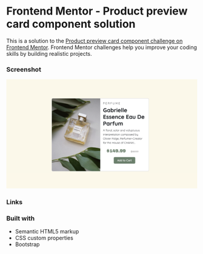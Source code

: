 # Frontend Mentor - Product preview card component solution

This is a solution to the [Product preview card component challenge on Frontend Mentor](https://www.frontendmentor.io/challenges/product-preview-card-component-GO7UmttRfa). Frontend Mentor challenges help you improve your coding skills by building realistic projects. 


### Screenshot

![](./design/Product-card-pic.png)


### Links



### Built with

- Semantic HTML5 markup
- CSS custom properties
- Bootstrap


